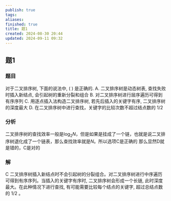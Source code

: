 ```yaml
---
publish: true
tags: 
aliases: 
finished: true
title: 题1
created: 2024-08-30 20:44
updated: 2024-09-11 09:32
---
```

## 题1
### 题目
对于二叉排序树, 下面的说法中, ( ) 是正确的.
A. 二叉排序树是动态树表, 查找失败时插入新结点, 会引起树的重新分裂和组合
B. 对二叉排序树进行层序遍历可得到有序序列
C. 用逐点插入法构造二叉排序树, 若先后插入的关键字有序, 二叉排序树的深度最大
D. 在二叉排序树中进行查找，关键字的比较次数不超过结点数的 $1/2$
### 分析
二叉排序树的查找效率一般是$\log_{2}N$，但是如果是挂成了一个链，也就是说二叉排序树退化成了一个链表，那么查找效率就是$N$。所以选项C是正确的 
那么显然D就是错的，C是对的
### 解
C
二叉排序树插入新结点时不会引起树的分裂组合。对二叉排序树进行中序遍历可得到有序序列。当插入的关键字有序时, 二叉排序树会形成一个长链, 此时深度最大。在此种情况下进行查找, 有可能需要比较每个结点的关键字, 超过总结点数的 $1/2$ 。